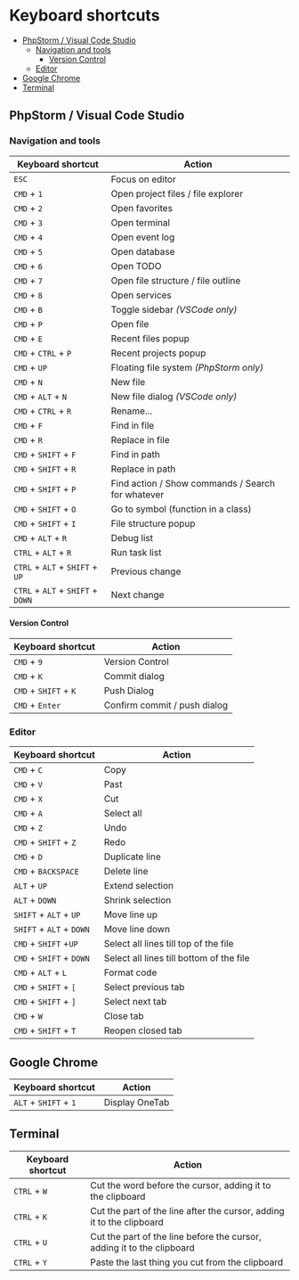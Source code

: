 # Keyboard shortcuts

- [PhpStorm / Visual Code Studio](#phpstorm--visual-code-studio)
  - [Navigation and tools](#navigation-and-tools)
    - [Version Control](#version-control)
  - [Editor](#editor)
- [Google Chrome](#google-chrome)
- [Terminal](#terminal)

## PhpStorm / Visual Code Studio

### Navigation and tools

| Keyboard shortcut | Action |
| ------ | ------ |
| `ESC` | Focus on editor |
| `CMD` + `1` | Open project files / file explorer |
| `CMD` + `2` | Open favorites |
| `CMD` + `3` | Open terminal |
| `CMD` + `4` | Open event log |
| `CMD` + `5` | Open database |
| `CMD` + `6` | Open TODO |
| `CMD` + `7` | Open file structure / file outline |
| `CMD` + `8` | Open services |
| `CMD` + `B` | Toggle sidebar *(VSCode only)* |
| `CMD` + `P` | Open file |
| `CMD` + `E` | Recent files popup |
| `CMD` + `CTRL` + `P` | Recent projects popup |
| `CMD` + `UP` | Floating file system *(PhpStorm only)* |
| `CMD` + `N` | New file |
| `CMD` + `ALT` + `N` | New file dialog *(VSCode only)* |
| `CMD` + `CTRL` + `R` | Rename... |
| `CMD` + `F` | Find in file |
| `CMD` + `R` | Replace in file |
| `CMD` + `SHIFT` + `F` | Find in path |
| `CMD` + `SHIFT` + `R` | Replace in path |
| `CMD` + `SHIFT` + `P` | Find action / Show commands / Search for whatever |
| `CMD` + `SHIFT` + `O` | Go to symbol (function in a class) |
| `CMD` + `SHIFT` + `I` | File structure popup |
| `CMD` + `ALT` + `R` | Debug list |
| `CTRL` + `ALT` + `R` | Run task list |
| `CTRL` + `ALT` + `SHIFT` + `UP` | Previous change |
| `CTRL` + `ALT` + `SHIFT` + `DOWN` | Next change |

#### Version Control

| Keyboard shortcut | Action |
| ------ | ------ |
| `CMD` + `9` | Version Control |
| `CMD` + `K` | Commit dialog |
| `CMD` + `SHIFT` + `K` | Push Dialog |
| `CMD` + `Enter` | Confirm commit / push dialog |

### Editor

| Keyboard shortcut | Action |
| ------ | ------ |
| `CMD` + `C` | Copy |
| `CMD` + `V` | Past |
| `CMD` + `X` | Cut |
| `CMD` + `A` | Select all |
| `CMD` + `Z` | Undo |
| `CMD` + `SHIFT` + `Z` | Redo |
| `CMD` + `D` | Duplicate line |
| `CMD` + `BACKSPACE` | Delete line |
| `ALT` + `UP` | Extend selection |
| `ALT` + `DOWN` | Shrink selection |
| `SHIFT` + `ALT` + `UP` | Move line up |
| `SHIFT` + `ALT` + `DOWN` | Move line down |
| `CMD` + `SHIFT` +`UP` | Select all lines till top of the file |
| `CMD` + `SHIFT` + `DOWN` | Select all lines till bottom of the file |
| `CMD` + `ALT` + `L` | Format code |
| `CMD` + `SHIFT` + `[` | Select previous tab |
| `CMD` + `SHIFT` + `]` | Select next tab |
| `CMD` + `W` | Close tab |
| `CMD` + `SHIFT` + `T` | Reopen closed tab |

## Google Chrome

| Keyboard shortcut | Action |
| ------ | ------ |
| `ALT` + `SHIFT` + `1` | Display OneTab |

## Terminal

| Keyboard shortcut | Action |
| ------ | ------ |
| `CTRL` + `W` | Cut the word before the cursor, adding it to the clipboard |
| `CTRL` + `K` | Cut the part of the line after the cursor, adding it to the clipboard |
| `CTRL` + `U` | Cut the part of the line before the cursor, adding it to the clipboard |
| `CTRL` + `Y` | Paste the last thing you cut from the clipboard |
